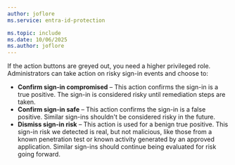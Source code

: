 ```yaml
---
author: joflore
ms.service: entra-id-protection

ms.topic: include
ms.date: 10/06/2025
ms.author: joflore
---
```


If the action buttons are greyed out, you need a higher privileged role. Administrators can take action on risky sign-in events and choose to:

- **Confirm sign-in compromised** – This action confirms the sign-in is a true positive. The sign-in is considered risky until remediation steps are taken. 
- **Confirm sign-in safe** – This action confirms the sign-in is a false positive. Similar sign-ins shouldn't be considered risky in the future. 
- **Dismiss sign-in risk** – This action is used for a benign true positive. This sign-in risk we detected is real, but not malicious, like those from a known penetration test or known activity generated by an approved application. Similar sign-ins should continue being evaluated for risk going forward.  